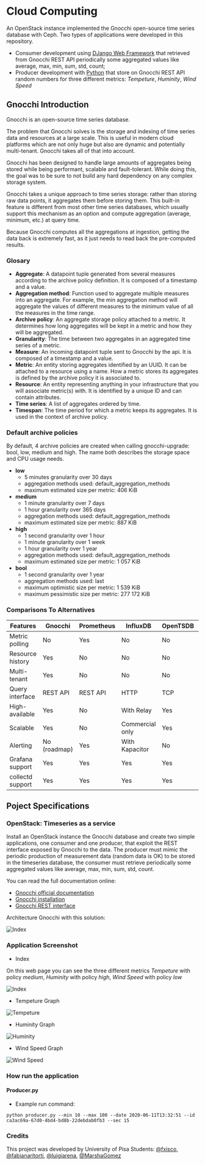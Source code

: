 
# Cloud Computing

An OpenStack instance implemented the Gnocchi open-source time series database with Ceph. Two types of applications were developed in this repository.

- Consumer development using [DJango Web Framework](https://www.djangoproject.com/) that retrieved from Gnocchi REST API periodically some aggregated values like average, max, min, sum, std, count;  
- Producer development with [Python](https://www.python.org/) that store on Gnocchi REST API random numbers for three different metrics: _Tempeture_, _Huminity_, _Wind Speed_

## Gnocchi Introduction

Gnocchi is an open-source time series database.

The problem that Gnocchi solves is the storage and indexing of time series data and resources at a large scale. This is useful in modern cloud platforms which are not only huge but also are dynamic and potentially multi-tenant. Gnocchi takes all of that into account.

Gnocchi has been designed to handle large amounts of aggregates being stored while being performant, scalable and fault-tolerant. While doing this, the goal was to be sure to not build any hard dependency on any complex storage system.

Gnocchi takes a unique approach to time series storage: rather than storing raw data points, it aggregates them before storing them. This built-in feature is different from most other time series databases, which usually support this mechanism as an option and compute aggregation (average, minimum, etc.) at query time.

Because Gnocchi computes all the aggregations at ingestion, getting the data back is extremely fast, as it just needs to read back the pre-computed results.

### Glosary 

* **Aggregate**: A datapoint tuple generated from several measures according to the archive policy definition. It is composed of a timestamp and a value.
* **Aggregation method**: Function used to aggregate multiple measures into an aggregate. For example, the min aggregation method will aggregate the values of different measures to the minimum value of all the measures in the time range.
* **Archive policy**: An aggregate storage policy attached to a metric. It determines how long aggregates will be kept in a metric and how they will be aggregated.
* **Granularity**: The time between two aggregates in an aggregated time series of a metric.
* **Measure**: An incoming datapoint tuple sent to Gnocchi by the api. It is composed of a timestamp and a value.
* **Metric**: An entity storing aggregates identified by an UUID. It can be attached to a resource using a name. How a metric stores its aggregates is defined by the archive policy it is associated to.
* **Resource**: An entity representing anything in your infrastructure that you will associate metric(s) with. It is identified by a unique ID and can contain attributes.
* **Time series**: A list of aggregates ordered by time.
* **Timespan**: The time period for which a metric keeps its aggregates. It is used in the context of archive policy.

### Default archive policies

By default, 4 archive policies are created when calling gnocchi-upgrade: bool, low, medium and high. The name both describes the storage space and CPU usage needs.

* **low**
  * 5 minutes granularity over 30 days
  * aggregation methods used: default_aggregation_methods
  * maximum estimated size per metric: 406 KiB
* **medium** 
  * 1 minute granularity over 7 days
  * 1 hour granularity over 365 days
  * aggregation methods used: default_aggregation_methods
  * maximum estimated size per metric: 887 KiB
* **high**
  * 1 second granularity over 1 hour
  * 1 minute granularity over 1 week
  * 1 hour granularity over 1 year
  * aggregation methods used: default_aggregation_methods
  * maximum estimated size per metric: 1 057 KiB
* **bool**
  * 1 second granularity over 1 year
  * aggregation methods used: last
  * maximum optimistic size per metric: 1 539 KiB
  * maximum pessimistic size per metric: 277 172 KiB

### Comparisons To Alternatives

Features	                    |Gnocchi	    |Prometheus	|InfluxDB	        |OpenTSDB	|Graphite|
|---|---|---|---|---|---|           
|Metric polling	              |No	          |Yes        |No	                |No	    |No|
|Resource history	            |Yes	        |No	        |No	                |No	    |No|
|Multi-tenant	                |Yes	        |No	        |No	                |No	    |No|
|Query interface	            |REST API	    |REST API	  |HTTP	              | TCP	  |None|
|High-available	              |Yes	        |No	        |With Relay	        |Yes	  |No|
|Scalable	                    |Yes	        |No	        |Commercial only	  |Yes	  |No|
|Alerting	                    |No (roadmap)	|Yes	      |With Kapacitor	    |No	    |No|
|Grafana support	            |Yes	        |Yes        |Yes                |Yes	  |Yes|
|collectd support	            |Yes	        |Yes        |Yes                |Yes	  |Yes|

## Poject Specifications

### OpenStack: Timeseries as a service

Install an OpenStack instance the Gnocchi database and create two simple applications, one consumer and one producer, that exploit the REST interface exposed by Gnocchi to  the data. The producer must mimic the periodic production of measurement data (random data is OK) to be stored in the timeseries database, the consumer must retrieve periodically some aggregated values like average, max, min, sum, std, count.

You can read the full documentation online:

- [Gnocchi official documentation](http://gnocchi.osci.io)
- [Gnocchi installation](https://jaas.ai/gnocchi/37)
- [Gnocchi REST interface](https://gnocchi.xyz/rest.html)

Architecture Gnocchi with this solution:

![Index](documentation/img/Gnocchi.png)

### Application Screenshot

- Index

On this web page you can see the three different metrics _Tempeture_ with policy _medium_, _Huminity_ with policy _high_, _Wind Speed_ with policy _low_

![Index](documentation/img/Gnocchi-index.PNG)

- Tempeture Graph

![Tempeture](documentation/img/Gnocchi-Graphical-Tempeture.PNG)

- Huminity Graph

![Huminity](documentation/img/Gnocchi-Graphical-Huminity.PNG)

- Wind Speed Graph

![Wind Speed](documentation/img/Gnocchi-Graphical-WindSpeed.PNG)

### How run the application
#### Producer.py

* Example run command:
```ssh
python producer.py --min 10 --max 100 --date 2020-06-11T13:32:51 --id ca3ac69a-67d0-4bd4-bd8b-22debdab0fb3 --sec 15
```

### Credits

This project was developed by University of Pisa Students: [@fxisco](https://github.com/fxisco), [@fabianaritorti](https://github.com/fabianaritorti), [@luigiarena](https://github.com/luigiarena), [@MarshaGomez](https://github.com/MarshaGomez)
